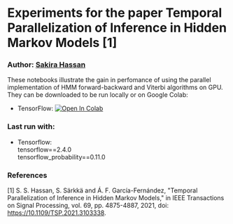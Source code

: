 # Experiments for the paper Temporal Parallelization of Inference in Hidden Markov Models [1]

### Author: [Sakira Hassan](https://github.com/sakira/)

These notebooks illustrate the gain in perfomance of using the parallel implementation of HMM forward-backward and Viterbi algorithms on GPU. They can be downloaded to be run locally or on Google Colab:
- TensorFlow: [![Open In Colab](https://colab.research.google.com/assets/colab-badge.svg)](https://colab.research.google.com/github/EEA-sensors/sequential-parallelization-examples/blob/main/python/temporal-parallelization-inference-in-HMMs/phmm_tensorflow.ipynb)

### Last run with:
- Tensorflow:  
  tensorflow==2.4.0  
  tensorflow_probability==0.11.0  


### References
[1] S. S. Hassan, S. Särkkä and Á. F. García-Fernández, "Temporal Parallelization of Inference in Hidden Markov Models," in IEEE Transactions on Signal Processing, vol. 69, pp. 4875-4887, 2021, doi: https://10.1109/TSP.2021.3103338.
